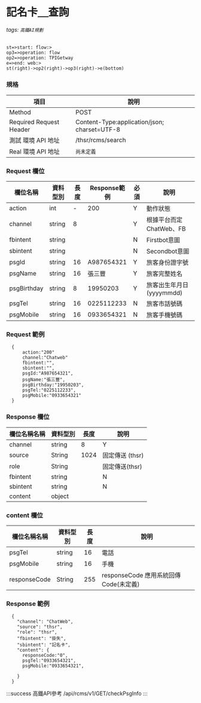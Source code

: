# 記名卡＿查詢
###### tags: `高鐵AI規劃`

>


```flow
st=>start: flow:>
op3=>operation: flow 
op2=>operation: TPIGetway
e=>end: web:>
st(right)->op2(right)->op3(right)->e(bottom)
```


### 規格

  項目 | 說明
  ---- | ---
  Method | POST
  Required Request Header |  Content-Type:application/json; charset=UTF-8
  測試 環境 API 地址 | /thsr/rcms/search
  Real 環境 API 地址 | `尚未定義`

### Request 欄位

欄位名稱 | 資料型別| 長度|Response範例| 必須 | 說明
--------- | ------- |-----| --------|--------|--------
action |int | - | 200 | Y | 動作狀態
channel | string | 8| | Y |根據平台而定 ChatWeb、FB
fbintent | string ||| N | Firstbot意圖
sbintent | string || | N | Secondbot意圖
psgId|string | 16 |A987654321| Y | 旅客身份證字號
psgName|string | 16 |  張三豐| Y | 旅客完整姓名
psgBirthday|string | 8 | 19950203| Y | 旅客出生年月日(yyyymmdd)
psgTel|string | 16 |0225112233| N | 旅客市話號碼
psgMobile|string | 16 |0933654321 | N | 旅客手機號碼


### Request 範例
```
  {   
      action:"200"
      channel:"Chatweb"
      fbintent:"",
      sbintent:"",
      psgId:"A987654321",
      psgName:"張三豐",
      psgBirthday:"19950203",
      psgTel:"0225112233",
      psgMobile:"0933654321"
  }
```

### Response 欄位

  欄位名稱名稱 | 資料型別| 長度| 說明
  --------- | ------- |-----| --------
  channel | string | 8|  Y |根據平台而定 ChatWeb、FB
  source |String |1024| 固定傳送 (thsr)
  role |String||固定傳送(thsr)
  fbintent | string | | N | Firstbot意圖
  sbintent | string | | N | Secondbot意圖
  content | object |  | 

### content 欄位  

  欄位名稱名稱 | 資料型別| 長度 | 說明
  --------- | ------- |-----| --------
psgTel | string | 16 | 電話
psgMobile | string | 16 |手機
responseCode | String | 255 | responseCode 應用系統回傳Code(未定義)
 

  
### Response 範例

```
  {
    "channel": "ChatWeb",
    "source": "thsr",
    "role": "thsr",
    "fbintent": "掛失",
    "sbintent": "記名卡",    
    "content": {
      responseCode:"0",	
      psgTel:"0933654321",
      psgMobile:"0933654321", 
	  
    }
  }
```


:::success
高鐵API參考 
/api/rcms/v1/GET/checkPsgInfo
:::